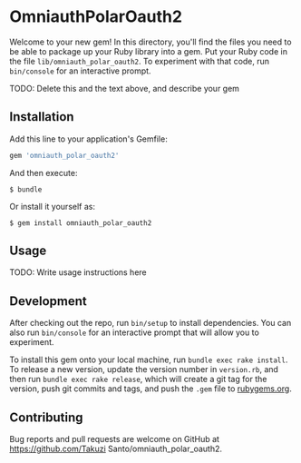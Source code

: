 # OmniauthPolarOauth2

Welcome to your new gem! In this directory, you'll find the files you need to be able to package up your Ruby library into a gem. Put your Ruby code in the file `lib/omniauth_polar_oauth2`. To experiment with that code, run `bin/console` for an interactive prompt.

TODO: Delete this and the text above, and describe your gem

## Installation

Add this line to your application's Gemfile:

```ruby
gem 'omniauth_polar_oauth2'
```

And then execute:

    $ bundle

Or install it yourself as:

    $ gem install omniauth_polar_oauth2

## Usage

TODO: Write usage instructions here

## Development

After checking out the repo, run `bin/setup` to install dependencies. You can also run `bin/console` for an interactive prompt that will allow you to experiment.

To install this gem onto your local machine, run `bundle exec rake install`. To release a new version, update the version number in `version.rb`, and then run `bundle exec rake release`, which will create a git tag for the version, push git commits and tags, and push the `.gem` file to [rubygems.org](https://rubygems.org).

## Contributing

Bug reports and pull requests are welcome on GitHub at https://github.com/Takuzi Santo/omniauth_polar_oauth2.

